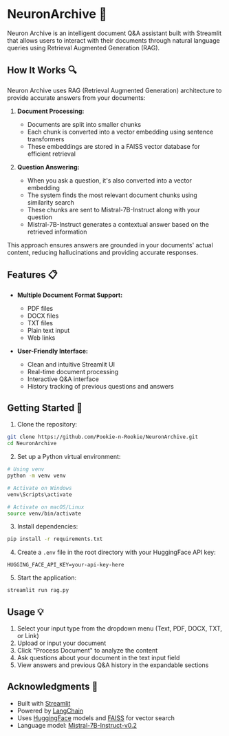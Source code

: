 # NeuronArchive 🧠

Neuron Archive is an intelligent document Q&A assistant built with Streamlit that allows users to interact with their documents through natural language queries using Retrieval Augmented Generation (RAG).

## How It Works 🔍

Neuron Archive uses RAG (Retrieval Augmented Generation) architecture to provide accurate answers from your documents:

1. **Document Processing:**
   - Documents are split into smaller chunks
   - Each chunk is converted into a vector embedding using sentence transformers
   - These embeddings are stored in a FAISS vector database for efficient retrieval

2. **Question Answering:**
   - When you ask a question, it's also converted into a vector embedding
   - The system finds the most relevant document chunks using similarity search
   - These chunks are sent to Mistral-7B-Instruct along with your question
   - Mistral-7B-Instruct generates a contextual answer based on the retrieved information

This approach ensures answers are grounded in your documents' actual content, reducing hallucinations and providing accurate responses.

## Features 📋

- **Multiple Document Format Support:**
  - PDF files
  - DOCX files
  - TXT files
  - Plain text input
  - Web links

- **User-Friendly Interface:**
  - Clean and intuitive Streamlit UI
  - Real-time document processing
  - Interactive Q&A interface
  - History tracking of previous questions and answers

## Getting Started 🚀

1. Clone the repository:
```bash
git clone https://github.com/Pookie-n-Rookie/NeuronArchive.git
cd NeuronArchive
```

2. Set up a Python virtual environment:
```bash
# Using venv
python -m venv venv

# Activate on Windows
venv\Scripts\activate

# Activate on macOS/Linux
source venv/bin/activate
```

3. Install dependencies:
```bash
pip install -r requirements.txt
```

4. Create a `.env` file in the root directory with your HuggingFace API key:
```
HUGGING_FACE_API_KEY=your-api-key-here
```

5. Start the application:
```bash
streamlit run rag.py
```

## Usage 💡

1. Select your input type from the dropdown menu (Text, PDF, DOCX, TXT, or Link)
2. Upload or input your document
3. Click "Process Document" to analyze the content
4. Ask questions about your document in the text input field
5. View answers and previous Q&A history in the expandable sections

## Acknowledgments 🙏

- Built with [Streamlit](https://streamlit.io/)
- Powered by [LangChain](https://langchain.readthedocs.io/)
- Uses [HuggingFace](https://huggingface.co/) models and [FAISS](https://github.com/facebookresearch/faiss) for vector search
- Language model: [Mistral-7B-Instruct-v0.2](https://huggingface.co/mistralai/Mistral-7B-Instruct-v0.2)
